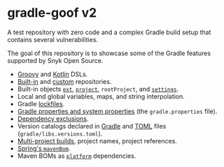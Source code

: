# gradle-goof v2

A test repository with zero code and a complex Gradle build setup that contains several vulnerabilities.

The goal of this repository is to showcase some of the Gradle features supported by Snyk Open Source.

* [Groovy](https://docs.gradle.org/current/userguide/groovy_build_script_primer.html) and [Kotlin](https://docs.gradle.org/current/userguide/kotlin_dsl.html) DSLs.
* [Built-in](https://docs.gradle.org/current/userguide/declaring_repositories.html#sec:declaring_public_repository) and [custom](https://docs.gradle.org/current/userguide/declaring_repositories.html#sec:declaring_custom_repository) repositories.
* Built-in objects [`ext`](https://docs.gradle.org/current/dsl/org.gradle.api.plugins.ExtraPropertiesExtension.html), [`project`](https://docs.gradle.org/current/dsl/org.gradle.api.Project.html), `rootProject`, and [`settings`](https://docs.gradle.org/current/dsl/org.gradle.api.initialization.Settings.html).
* Local and global variables, maps, and string interpolation.
* Gradle [lockfiles](https://docs.gradle.org/current/userguide/dependency_locking.html).
* [Gradle properties and system properties](https://docs.gradle.org/current/userguide/build_environment.html#sec:gradle_system_properties) (the `gradle.properties` file).
* [Dependency exclusions](https://docs.gradle.org/current/userguide/dependency_downgrade_and_exclude.html#sec:excluding-transitive-deps).
* Version catalogs declared in [Gradle](https://docs.gradle.org/current/userguide/platforms.html#sub:version-catalog-declaration) and [TOML](https://docs.gradle.org/current/userguide/platforms.html#sub::toml-dependencies-format) files (`gradle/libs.versions.toml`).
* [Multi-project builds](https://docs.gradle.org/current/userguide/declaring_dependencies_between_subprojects.html), project names, project references.
* [Spring's `mavenBom`](https://docs.spring.io/dependency-management-plugin/docs/current/reference/html/#dependency-management-configuration-bom-import).
* Maven BOMs as [`platform`](https://docs.gradle.org/current/userguide/platforms.html#sub:using-platform-to-control-transitive-deps) dependencies.
